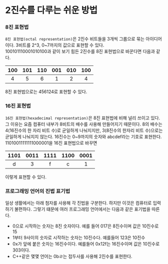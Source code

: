 # 2진수를 다루는 쉬운 방법

### 8진 표현법

`8진 표현법(octal representation)`은 2진수 비트들을 3개씩 그룹으로 묶는 아이디어이다. 3비트를 2^3, 0~7까지의 값으로 표현할 수 있다.  
100101110001010100과 같이 보기 힘든 2진수를 8진 표현법으로 바꾼다면 다음과 같다.  

|100|101|110|001|010|100|
|:-:|:-:|:-:|:-:|:-:|:-:|
|4|5|6|1|2|4|

8진 표현법으로는 456124로 표현할 수 있다.

### 16진 표현법

`16진 표현법(hexadecimal representation)`은 8진 표현법에 비해 널리 쓰이고 있다. 그 이유는 요즘 컴퓨터 내부가 8비트의 배수를 사용해 만들어지기 때문이다.
8의 배수는 4(16진수의 한 자리 비트 수)로 균일하게 나눠지지만, 3(8진수의 한자리 비트 수)으로는 균일하게 나눠지지 않는다.
16진수는 0~9까지의 숫자와 abcdef라는 기호로 표현한다.  
11010011111111000001을 16진 표현법으로 바꾸면  

|1101|0011|1111|1100|0001|
|:-:|:-:|:-:|:-:|:-:|
|d|3|f|c|1|

이렇게 표현할 수 있다.

### 프로그래밍 언어의 진법 표기법

일상 생활에서는 아래 첨자를 사용해 각 진법을 구분한다. 하지만 이것은 컴퓨터로 입력하기 불편하다. 그렇기 떄문에 여러 프로그래밍 언어에서는 다음과 같은 표기법을 따른다.  
- 0으로 시작하는 숫자는 8진 숫자이다. 예를 들어 017은 8진수이며 값은 10진수로 15
- 1부터 9사이의 숫자로 시작하는 숫자는 10진수다. 예를들어 123은 10진수
- 0x가 앞에 붙은 숫자는 16진수이다. 예를들어 0x12f는 16진수이며 값은 10진수로 303이다.
- C++같은 몇몇 언어는 0bㄹ는 접두사를 사용해 2진수를 표현한다.